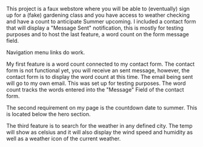 This project is a faux webstore where you will be able to (eventually) sign up for a (fake) gardening class and you have access to weather checking and have a count to anticipate Summer upcoming. I included a contact form that will display a "Message Sent" notification, this is mostly for testing purposes and to host the last feature, a word count on the form message field. 



Navigation menu links do work.

My first feature is a word count connected to my contact form. The contact form is not functional yet, you will receive an sent message, however, the contact form is to display the word count at this time. The email being sent will go to my own email. This was set up for testing purposes. The word count tracks the words entered into the "Message" Field of the contact form. 


The second requirement on my page is the countdown date to summer. This is located below the hero section.


The third feature is to search for the weather in any defined city. The temp will show as celsius and it will also display the wind speed and humidity as well as a weather icon of the current weather. 







